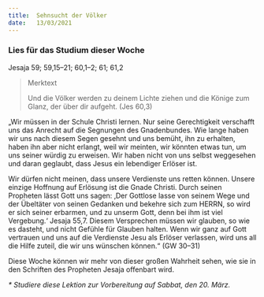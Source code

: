```yaml
---
title:  Sehnsucht der Völker
date:   13/03/2021
---
```


### Lies für das Studium dieser Woche
Jesaja 59; 59,15–21; 60,1–2; 61; 61,2

> <p>Merktext</p>
> Und die Völker werden zu deinem Lichte ziehen und die Könige zum Glanz, der über dir aufgeht. (Jes 60,3)

„Wir müssen in der Schule Christi lernen. Nur seine Gerechtigkeit verschafft uns das Anrecht auf die Segnungen des Gnadenbundes. Wie lange haben wir uns nach diesem Segen gesehnt und uns bemüht, ihn zu erhalten, haben ihn aber nicht erlangt, weil wir meinten, wir könnten etwas tun, um uns seiner würdig zu erweisen. Wir haben nicht von uns selbst weggesehen und daran geglaubt, dass Jesus ein lebendiger Erlöser ist.

Wir dürfen nicht meinen, dass unsere Verdienste uns retten können. Unsere einzige Hoffnung auf Erlösung ist die Gnade Christi. Durch seinen Propheten lässt Gott uns sagen: ‚Der Gottlose lasse von seinem Wege und der Übeltäter von seinen Gedanken und bekehre sich zum HERRN, so wird er sich seiner erbarmen, und zu unserm Gott, denn bei ihm ist viel Vergebung.‘ Jesaja 55,7. Diesem Versprechen müssen wir glauben, so wie es dasteht, und nicht Gefühle für Glauben halten. Wenn wir ganz auf Gott vertrauen und uns auf die Verdienste Jesu als Erlöser verlassen, wird uns all die Hilfe zuteil, die wir uns wünschen können.“ (GW 30–31)

Diese Woche können wir mehr von dieser großen Wahrheit sehen, wie sie in den Schriften des Propheten Jesaja offenbart wird.

_* Studiere diese Lektion zur Vorbereitung auf Sabbat, den 20. März._